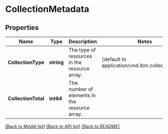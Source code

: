 # CollectionMetadata

## Properties
Name | Type | Description | Notes
------------ | ------------- | ------------- | -------------
**CollectionType** | **string** | The type of resources in the resource array. | [default to application/vnd.ibm.collection+json]
**CollectionTotal** | **int64** | The number of elements in the resource array. | 

[[Back to Model list]](../README.md#documentation-for-models) [[Back to API list]](../README.md#documentation-for-api-endpoints) [[Back to README]](../README.md)


